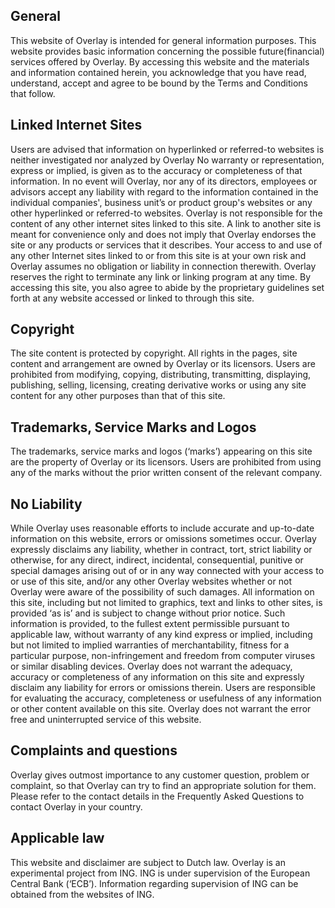 ## General

This website of Overlay is intended for general information purposes. This website provides basic information concerning the possible future(financial) services offered by Overlay. By accessing this website and the materials and information contained herein, you acknowledge that you have read, understand, accept and agree to be bound by the Terms and Conditions that follow.

## Linked Internet Sites

Users are advised that information on hyperlinked or referred-to websites is neither investigated nor analyzed by Overlay No warranty or representation, express or implied, is given as to the accuracy or completeness of that information. In no event will Overlay, nor any of its directors, employees or advisors accept any liability with regard to the information contained in the individual companies', business unit’s or product group's websites or any other hyperlinked or referred-to websites. Overlay is not responsible for the content of any other internet sites linked to this site. A link to another site is meant for convenience only and does not imply that Overlay endorses the site or any products or services that it describes. Your access to and use of any other Internet sites linked to or from this site is at your own risk and Overlay assumes no obligation or liability in connection therewith. Overlay reserves the right to terminate any link or linking program at any time. By accessing this site, you also agree to abide by the proprietary guidelines set forth at any website accessed or linked to through this site.

## Copyright

The site content is protected by copyright. All rights in the pages, site content and arrangement are owned by Overlay or its licensors. Users are prohibited from modifying, copying, distributing, transmitting, displaying, publishing, selling, licensing, creating derivative works or using any site content for any other purposes than that of this site.


## Trademarks, Service Marks and Logos

The trademarks, service marks and logos (‘marks’) appearing on this site are the property of Overlay or its licensors. Users are prohibited from using any of the marks without the prior written consent of the relevant company.

## No Liability

While Overlay uses reasonable efforts to include accurate and up-to-date information on this website, errors or omissions sometimes occur. Overlay expressly disclaims any liability, whether in contract, tort, strict liability or otherwise, for any direct, indirect, incidental, consequential, punitive or special damages arising out of or in any way connected with your access to or use of this site, and/or any other Overlay websites whether or not Overlay were aware of the possibility of such damages. All information on this site, including but not limited to graphics, text and links to other sites, is provided ‘as is’ and is subject to change without prior notice. Such information is provided, to the fullest extent permissible pursuant to applicable law, without warranty of any kind express or implied, including but not limited to implied warranties of merchantability, fitness for a particular purpose, non-infringement and freedom from computer viruses or similar disabling devices. Overlay does not warrant the adequacy, accuracy or completeness of any information on this site and expressly disclaim any liability for errors or omissions therein. Users are responsible for evaluating the accuracy, completeness or usefulness of any information or other content available on this site. Overlay does not warrant the error free and uninterrupted service of this website.

## Complaints and questions

Overlay gives outmost importance to any customer question, problem or complaint, so that Overlay can try to find an appropriate solution for them. Please refer to the contact details in the Frequently Asked Questions to contact Overlay in your country.

## Applicable law

This website and disclaimer are subject to Dutch law. Overlay is an experimental project from ING. ING is under supervision of the European Central Bank (‘ECB’). Information regarding supervision of ING can be obtained from the websites of ING.